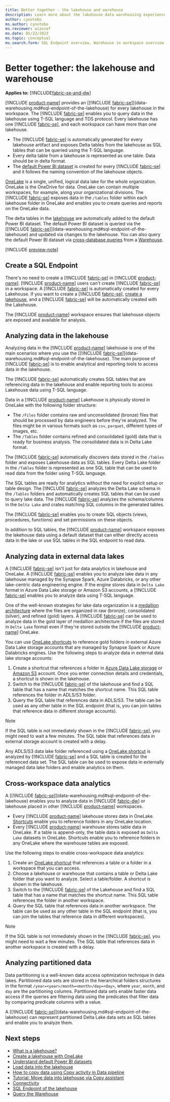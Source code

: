 ```yaml
---
title: Better together - the lakehouse and warehouse
description: Learn more about the lakehouse data warehousing experience in Microsoft Fabric.
author: cynotebo
ms.author: cynotebo
ms.reviewer: wiassaf
ms.date: 05/23/2023
ms.topic: conceptual
ms.search.form: SQL Endpoint overview, Warehouse in workspace overview # This article's title should not change. If so, contact engineering.
---
```

# Better together: the lakehouse and warehouse

**Applies to:** [!INCLUDE[fabric-se-and-dw](includes/applies-to-version/fabric-se-and-dw.md)]

[!INCLUDE [product-name](../includes/product-name.md)] provides an [[!INCLUDE [fabric-se](includes/fabric-se.md)]](data-warehousing.md#sql-endpoint-of-the-lakehouse) for every lakehouse in the workspace. The [!INCLUDE [fabric-se](includes/fabric-se.md)] enables you to query data in the lakehouse using T-SQL language and TDS protocol. Every lakehouse has one [!INCLUDE [fabric-se](includes/fabric-se.md)], and each workspace can have more than one lakehouse.

- The [!INCLUDE [fabric-se](includes/fabric-se.md)] is automatically generated for every lakehouse artifact and exposes Delta tables from the lakehouse as SQL tables that can be queried using the T-SQL language.
- Every delta table from a lakehouse is represented as one table. Data should be in delta format.
- The [default Power BI dataset](datasets.md) is created for every [!INCLUDE [fabric-se](includes/fabric-se.md)] and it follows the naming convention of the lakehouse objects.
 
[OneLake](../onelake/onelake-overview.md) is a single, unified, logical data lake for the whole organization. OneLake is the OneDrive for data. OneLake can contain multiple workspaces, for example, along your organizational divisions. The [!INCLUDE [fabric-se](includes/fabric-se.md)] exposes data in the `/tables` folder within each lakehouse folder in OneLake and enables you to create queries and reports on the OneLake data.

The delta tables in the [lakehouse](../data-engineering/lakehouse-overview.md) are automatically added to the default Power BI dataset. The default Power BI dataset is queried via the [[!INCLUDE [fabric-se](includes/fabric-se.md)]](data-warehousing.md#sql-endpoint-of-the-lakehouse) and updated via changes to the lakehouse. You can also query the default Power BI dataset via [cross-database queries](query-warehouse.md#write-a-cross-database-query) from a [Warehouse](data-warehousing.md#synapse-data-warehouse).

[!INCLUDE [preview-note](../includes/preview-note.md)]

## Create a SQL Endpoint

There's no need to create a [!INCLUDE [fabric-se](includes/fabric-se.md)] in [!INCLUDE [product-name](../includes/product-name.md)]. [!INCLUDE [product-name](../includes/product-name.md)] users can't create [!INCLUDE [fabric-se](includes/fabric-se.md)] in a workspace. A [!INCLUDE [fabric-se](includes/fabric-se.md)] is automatically created for every Lakehouse. If you want to create a [!INCLUDE [fabric-se](includes/fabric-se.md)], [create a lakehouse](../onelake/create-lakehouse-onelake.md), and a [!INCLUDE [fabric-se](includes/fabric-se.md)] will be automatically created with the Lakehouse.

The [!INCLUDE [product-name](../includes/product-name.md)] workspace ensures that lakehouse objects are exposed and available for analysis.

## Analyzing data in the lakehouse

Analyzing data in the [!INCLUDE [product-name](../includes/product-name.md)] lakehouse is one of the main scenarios where you use the [[!INCLUDE [fabric-se](includes/fabric-se.md)]](data-warehousing.md#sql-endpoint-of-the-lakehouse). The main purpose of [!INCLUDE [fabric-se](includes/fabric-se.md)] is to enable analytical and reporting tools to access data in the lakehouse.

The [!INCLUDE [fabric-se](includes/fabric-se.md)] automatically creates SQL tables that are referencing data in the lakehouse and enable reporting tools to access Lakehouse data using T-SQL language.

Data in a [!INCLUDE [product-name](../includes/product-name.md)] Lakehouse is physically stored in OneLake with the following folder structure:

- The `/Files` folder contains raw and unconsolidated (bronze) files that should be processed by data engineers before they're analyzed. The files might be in various formats such as `csv`, `parquet`, different types of images, etc.
- The `/Tables` folder contains refined and consolidated (gold) data that is ready for business analysis. The consolidated data is in Delta Lake format.

The [!INCLUDE [fabric-se](includes/fabric-se.md)] automatically discovers data stored in the `/Tables` folder and exposes Lakehouse data as SQL tables. Every Delta Lake folder in the `/Tables` folder is represented as one SQL table that can be used to read data from the folder using T-SQL language. 

The SQL tables are ready for analytics without the need for explicit setup or table design. The [!INCLUDE [fabric-se](includes/fabric-se.md)] analyzes the Delta Lake schema in the `/Tables` folders and automatically creates SQL tables that can be used to query lake data. The [!INCLUDE [fabric-se](includes/fabric-se.md)] analyzes the schema/columns in the `Delta Lake` and crates matching SQL columns in the generated tables.

The [!INCLUDE [fabric-se](includes/fabric-se.md)] enables you to create SQL objects (views, procedures, functions) and set permissions on these objects.

In addition to SQL tables, the [!INCLUDE [product-name](../includes/product-name.md)] workspace exposes the lakehouse data using a default dataset that can either directly access data in the lake or use SQL tables in the SQL endpoint to read data.

## Analyzing data in external data lakes

A [!INCLUDE [fabric-se](includes/fabric-se.md)] isn't just for data analytics in lakehouse and OneLake. A [!INCLUDE [fabric-se](includes/fabric-se.md)] enables you to analyze lake data in any lakehouse managed by the Synapse Spark, Azure Databricks, or any other lake-centric data engineering engine. If the engine stores data in `Delta Lake` format in Azure Data Lake storage or Amazon S3 accounts, a [!INCLUDE [fabric-se](includes/fabric-se.md)] enables you to analyze data using T-SQL language. 

One of the well-known strategies for lake data organization is a [medallion architecture](/azure/databricks/lakehouse/medallion) where the files are organized in raw (bronze), consolidated (silver), and refined (gold) layers. A [!INCLUDE [fabric-se](includes/fabric-se.md)] can be used to analyze data in the gold layer of medallion architecture if the files are stored in `Delta Lake` format even if they're stored outside the [!INCLUDE [product-name](../includes/product-name.md)] OneLake.

You can use [OneLake shortcuts](../data-engineering/lakehouse-shortcuts.md) to reference gold folders in external Azure Data Lake storage accounts that are managed by Synapse Spark or Azure Databricks engines.
Use the following steps to analyze data in external data lake storage accounts:

1. Create a shortcut that references a folder in [Azure Data Lake storage](../onelake/create-adls-shortcut.md) or [Amazon S3](../onelake/create-s3-shortcut.md) account. Once you enter connection details and credentials, a shortcut is shown in the lakehouse.
2. Switch to the [!INCLUDE [fabric-se](includes/fabric-se.md)] of the lakehouse and find a SQL table that has a name that matches the shortcut name. This SQL table references the folder in ADLS/S3 folder.
3. Query the SQL table that references data in ADLS/S3. The table can be used as any other table in the SQL endpoint (that is, you can join tables that reference data in different storage accounts).

> [!NOTE]
> If the SQL table is not immediately shown in the [!INCLUDE [fabric-se](includes/fabric-se.md)], you might need to wait a few minutes. The SQL table that references data in external storage account is created with a delay.

Any ADLS/S3 data lake folder referenced using a [OneLake shortcut](../data-engineering/lakehouse-shortcuts.md) is analyzed by [!INCLUDE [fabric-se](includes/fabric-se.md)] and a SQL table is created for the referenced data set. The SQL table can be used to expose data in externally managed data lake folders and enable analytics on them.

## Cross-workspace data analytics

A [[!INCLUDE [fabric-se](includes/fabric-se.md)]](data-warehousing.md#sql-endpoint-of-the-lakehouse) enables you to analyze data in [!INCLUDE [fabric-dw](includes/fabric-dw.md)] or lakehouse placed in other [!INCLUDE [product-name](../includes/product-name.md)] workspaces.

- Every [!INCLUDE [product-name](../includes/product-name.md)] lakehouse stores data in OneLake. [Shortcuts](../data-engineering/lakehouse-shortcuts.md) enable you to reference folders in any OneLake location.
- Every [!INCLUDE [product-name](../includes/product-name.md)] warehouse stores table data in OneLake. If a table is append-only, the table data is exposed as `Delta Lake` datasets in OneLake. Shortcuts enable you to reference folders in any OneLake where the warehouse tables are exposed.

Use the following steps to enable cross-workspace data analytics:

1. Create an [OneLake shortcut](../onelake/create-onelake-shortcut.md) that references a table or a folder in a workspace that you can access.
2. Choose a lakehouse or warehouse that contains a table or Delta Lake folder that you want to analyze. Select a table/folder. A shortcut is shown in the lakehouse.
3. Switch to the [!INCLUDE [fabric-se](includes/fabric-se.md)] of the Lakehouse and find a SQL table that has a name that matches the shortcut name. This SQL table references the folder in another workspace. 
4. Query the SQL table that references data in another workspace. The table can be used as any other table in the SQL endpoint (that is, you can join the tables that reference data in different workspaces).

> [!NOTE]
> If the SQL table is not immediately shown in the [!INCLUDE [fabric-se](includes/fabric-se.md)], you might need to wait a few minutes. The SQL table that references data in another workspace is created with a delay.

## Analyzing partitioned data

Data partitioning is a well-known data access optimization technique in data lakes. Partitioned data sets are stored in the hierarchical folders structures in the format `/year=<year>/month=<month>/day=<day>`, where `year`, `month`, and `day` are the partitioning columns. Partitioned data sets enable faster data access if the queries are filtering data using the predicates that filter data by comparing predicate columns with a value.

A [[!INCLUDE [fabric-se](includes/fabric-se.md)]](data-warehousing.md#sql-endpoint-of-the-lakehouse) can represent partitioned Delta Lake data sets as SQL tables and enable you to analyze them.

## Next steps

- [What is a lakehouse?](../data-engineering/lakehouse-overview.md)
- [Create a lakehouse with OneLake](../onelake/create-lakehouse-onelake.md)
- [Understand default Power BI datasets](datasets.md)
- [Load data into the lakehouse](../data-engineering/load-data-lakehouse.md)
- [How to copy data using Copy activity in Data pipeline](../data-factory/copy-data-activity.md)
- [Tutorial: Move data into lakehouse via Copy assistant](../data-factory/tutorial-move-data-lakehouse-copy-assistant.md)
- [Connectivity](connectivity.md)
- [SQL Endpoint of the lakehouse](data-warehousing.md#sql-endpoint-of-the-lakehouse)
- [Query the Warehouse](query-warehouse.md)
